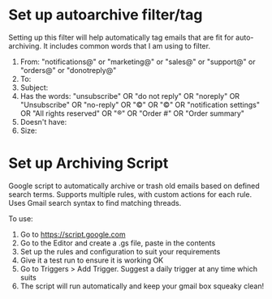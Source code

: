 # Set up autoarchive filter/tag

Setting up this filter will help automatically tag emails that are fit for auto-archiving. It includes common words that I am using to filter.

1. From: "notifications@" or "marketing@" or "sales@" or "support@" or "orders@" or "donotreply@"
2. To: 
3. Subject: 
4. Has the words: "unsubscribe" OR "do not reply" OR "noreply" OR "Unsubscribe" OR "no-reply" OR "©" OR "©" OR "notification settings" OR "All rights reserved" OR "®" OR "Order #" OR "Order summary"
5. Doesn't have:
6. Size: 


# Set up Archiving Script

Google script to automatically archive or trash old emails based on defined search terms.
Supports multiple rules, with custom actions for each rule.
Uses Gmail search syntax to find matching threads.

To use:

1. Go to https://script.google.com
2. Go to the Editor and create a .gs file, paste in the contents
3. Set up the rules and configuration to suit your requirements
4. Give it a test run to ensure it is working OK
5. Go to Triggers > Add Trigger. Suggest a daily trigger at any time which suits
6. The script will run automatically and keep your gmail box squeaky clean!
